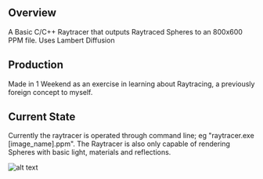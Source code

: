 ## Overview

A Basic C/C++ Raytracer that outputs Raytraced Spheres to an 800x600 PPM file. Uses Lambert Diffusion



## Production

Made in 1 Weekend as an exercise in learning about Raytracing, a previously foreign concept to myself.

## Current State

Currently the raytracer is operated through command line; eg "raytracer.exe [image_name].ppm". The Raytracer is also only capable of rendering Spheres with basic light, materials and reflections.

![alt text](https://i.imgur.com/8gtXIB0.png "Curent Image Output")
